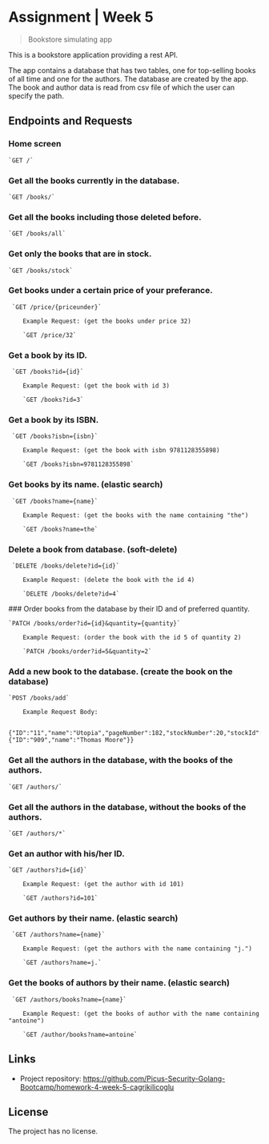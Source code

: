# Assignment | Week 5

> Bookstore simulating app

This is a bookstore application providing a rest API.

The app contains a database that has two tables, one for top-selling books of all time and one for the authors.
The database are created by the app. The book and author data is read from csv file of which the user can specify the path.

## Endpoints and Requests

### Home screen

    `GET /`

### Get all the books currently in the database.

    `GET /books/`

### Get all the books including those deleted before.

    `GET /books/all`

### Get only the books that are in stock.

    `GET /books/stock`

### Get books under a certain price of your preferance.

     `GET /price/{priceunder}`

        Example Request: (get the books under price 32)

        `GET /price/32`

### Get a book by its ID.

     `GET /books?id={id}`

        Example Request: (get the book with id 3)

        `GET /books?id=3`

### Get a book by its ISBN.

     `GET /books?isbn={isbn}`

        Example Request: (get the book with isbn 9781128355898)

        `GET /books?isbn=9781128355898`

### Get books by its name. (elastic search)

     `GET /books?name={name}`

        Example Request: (get the books with the name containing "the")

        `GET /books?name=the`

### Delete a book from database. (soft-delete)

     `DELETE /books/delete?id={id}`

        Example Request: (delete the book with the id 4)

        `DELETE /books/delete?id=4`

### Order books from the database by their ID and of preferred quantity.

    `PATCH /books/order?id={id}&quantity={quantity}`

        Example Request: (order the book with the id 5 of quantity 2)

        `PATCH /books/order?id=5&quantity=2`

### Add a new book to the database. (create the book on the database)

    `POST /books/add`

        Example Request Body:

        {"ID":"11","name":"Utopia","pageNumber":182,"stockNumber":20,"stockId":"11SF","price":14.7,"isbn":"9781128355898","authorID":"909","Author":{"ID":"909","name":"Thomas Moore"}}

### Get all the authors in the database, with the books of the authors.

    `GET /authors/`

### Get all the authors in the database, without the books of the authors.

    `GET /authors/*`

### Get an author with his/her ID.

    `GET /authors?id={id}`

        Example Request: (get the author with id 101)

        `GET /authors?id=101`

### Get authors by their name. (elastic search)

     `GET /authors?name={name}`

        Example Request: (get the authors with the name containing "j.")

        `GET /authors?name=j.`

### Get the books of authors by their name. (elastic search)

     `GET /authors/books?name={name}`

        Example Request: (get the books of author with the name containing "antoine")

        `GET /author/books?name=antoine`

## Links

- Project repository: https://github.com/Picus-Security-Golang-Bootcamp/homework-4-week-5-cagrikilicoglu

## License

The project has no license.
